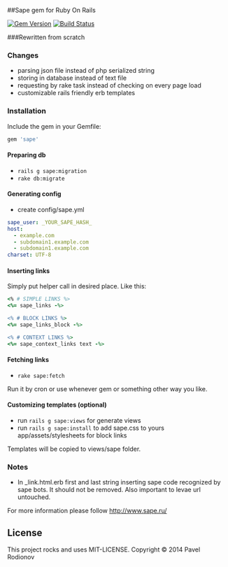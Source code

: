 ##Sape gem for Ruby On Rails

[![Gem Version](https://badge.fury.io/rb/sape.png)](http://badge.fury.io/rb/sape)
[![Build Status](https://travis-ci.org/krim/sape.svg?branch=master)](https://travis-ci.org/krim/sape)

###Rewritten from scratch

### Changes
* parsing json file instead of php serialized string
* storing in database instead of text file
* requesting by rake task instead of checking on every page load
* customizable rails friendly erb templates

### Installation
Include the gem in your Gemfile:
```ruby
gem 'sape'
```

#### Preparing db
* `rails g sape:migration`
* `rake db:migrate`

#### Generating config
* create config/sape.yml
```yml
sape_user: _YOUR_SAPE_HASH_
host:
  - example.com
  - subdomain1.example.com
  - subdomain1.example.com
charset: UTF-8
```

#### Inserting links
Simply put helper call in desired place. Like this:
```ruby
<% # SIMPLE LINKS %>
<%= sape_links -%>

<% # BLOCK LINKS %>
<%= sape_links_block -%>

<% # CONTEXT LINKS %>
<%= sape_context_links text -%>
```

#### Fetching links
* `rake sape:fetch`

Run it by cron or use whenever gem or something other way you like.

#### Customizing templates (optional)
* run `rails g sape:views` for generate views
* run `rails g sape:install` to add sape.css to yours app/assets/stylesheets for block links


Templates will be copied to views/sape folder.

### Notes
* In _link.html.erb first and last string inserting sape code recognized by sape bots. It should not be removed. Also important to levae url untouched.

For more information please follow http://www.sape.ru/

License
-------
This project rocks and uses MIT-LICENSE.
Copyright © 2014 Pavel Rodionov